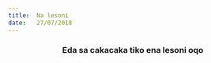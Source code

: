 ```yaml
---
title:  Na lesoni
date:   27/07/2018
---
```


### <center>Eda sa cakacaka tiko ena lesoni oqo</center>